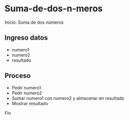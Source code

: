 # Suma-de-dos-n-meros
Inicio: Suma de dos números

## Ingreso datos
- numero1
- numero2
- resultado

## Proceso
- Pedir numero1
- Pedir numero2
- Sumar numero1 con numero2 y almacenar en resultado
- Mostrar resultado

Fin